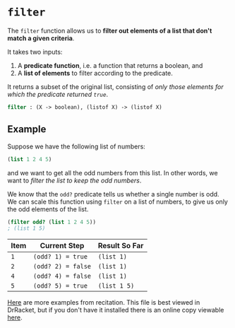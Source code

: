# `filter`

The `filter` function allows us to **filter out elements of a list that don't match a given criteria**.

It takes two inputs:

1. A **predicate function**, i.e. a function that returns a boolean, and
2. A **list of elements** to filter according to the predicate.

It returns a subset of the original list, consisting of *only those elements for which the predicate returned `true`*.

```scheme
filter : (X -> boolean), (listof X) -> (listof X)
```

## Example

Suppose we have the following list of numbers:

```scheme
(list 1 2 4 5)
```

and we want to get all the odd numbers from this list. In other words, we want to *filter the list to keep the odd numbers*.

We know that the `odd?` predicate tells us whether a single number is odd. We can scale this function using `filter` on a list of numbers, to give us only the odd elements of the list.

```scheme
(filter odd? (list 1 2 4 5))
; (list 1 5)
```

| Item | Current Step | Result So Far |
|----|---|---|
| `1` | `(odd? 1) = true` | `(list 1)` |
| `2` | `(odd? 2) = false` | `(list 1)` |
| `4` | `(odd? 4) = false` | `(list 1)` |
| `5` | `(odd? 5) = true` | `(list 1 5)` |

[Here](./rkt/map-filter-examples.rkt) are more examples from recitation. This file is best viewed in DrRacket, but if you don't have it installed there is an online copy viewable [here](https://gist.github.com/sarahlim/418c4e57b8ae4e0a4494215e9e680a81).
